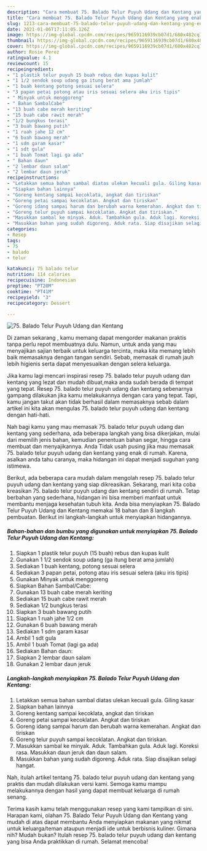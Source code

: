 ```yaml
---
description: "Cara membuat 75. Balado Telur Puyuh Udang dan Kentang yang enak Untuk Jualan"
title: "Cara membuat 75. Balado Telur Puyuh Udang dan Kentang yang enak Untuk Jualan"
slug: 1213-cara-membuat-75-balado-telur-puyuh-udang-dan-kentang-yang-enak-untuk-jualan
date: 2021-01-06T17:11:05.126Z
image: https://img-global.cpcdn.com/recipes/9659116939cb07d1/680x482cq70/75-balado-telur-puyuh-udang-dan-kentang-foto-resep-utama.jpg
thumbnail: https://img-global.cpcdn.com/recipes/9659116939cb07d1/680x482cq70/75-balado-telur-puyuh-udang-dan-kentang-foto-resep-utama.jpg
cover: https://img-global.cpcdn.com/recipes/9659116939cb07d1/680x482cq70/75-balado-telur-puyuh-udang-dan-kentang-foto-resep-utama.jpg
author: Rosie Perez
ratingvalue: 4.1
reviewcount: 15
recipeingredient:
- "1 plastik telur puyuh 15 buah rebus dan kupas kulit"
- "1 1/2 sendok soup udang ga itung berat ama jumlah"
- "1 buah kentang potong sesuai selera"
- "3 papan petai potong atau iris sesuai selera aku iris tipis"
- " Minyak untuk menggoreng"
- " Bahan SambalCabe"
- "13 buah cabe merah keriting"
- "15 buah cabe rawit merah"
- "1/2 bungkus terasi"
- "3 buah bawang putih"
- "1 ruah jahe 12 cm"
- "6 buah bawang merah"
- "1 sdm garam kasar"
- "1 sdt gula"
- "1 buah Tomat lagi ga ada"
- " Bahan daun"
- "2 lembar daun salam"
- "2 lembar daun jeruk"
recipeinstructions:
- "Letakkan semua bahan sambal diatas ulekan kecuali gula. Giling kasar"
- "Siapkan bahan lainnya"
- "Goreng kentang sampai kecoklata, angkat dan tiriskan"
- "Goreng petai sampai kecoklatan. Angkat dan tiriskan"
- "Goreng idang sampai harum dan berubah warna kemerahan. Angkat dan tiriskan"
- "Goreng telur puyuh sampai kecoklatan. Angkat dan tiriskan."
- "Masukkan sambal ke minyak. Aduk. Tambahkan gula. Aduk lagi. Koreksi rasa. Masukkan daun jeruk dan daun salam."
- "Masukkan bahan yang sudah digoreng. Aduk rata. Siap disajikan selagi hangat."
categories:
- Resep
tags:
- 75
- balado
- telur

katakunci: 75 balado telur 
nutrition: 114 calories
recipecuisine: Indonesian
preptime: "PT20M"
cooktime: "PT41M"
recipeyield: "3"
recipecategory: Dessert

---
```



![75. Balado Telur Puyuh Udang dan Kentang](https://img-global.cpcdn.com/recipes/9659116939cb07d1/680x482cq70/75-balado-telur-puyuh-udang-dan-kentang-foto-resep-utama.jpg)

Di zaman  sekarang , kamu memang dapat mengorder makanan praktis tanpa perlu repot membuatnya dulu. Namun, untuk anda yang mau menyajikan sajian terbaik untuk keluarga tercinta, maka kita memang lebih baik memasaknya dengan tangan sendiri. Sebab, memasak di rumah jauh lebih higienis serta dapat menyesuaikan dengan selera keluarga.

Jika kamu lagi mencari inspirasi resep 75. balado telur puyuh udang dan kentang yang lezat dan mudah dibuat,maka anda sudah berada di tempat yang tepat. Resep 75. balado telur puyuh udang dan kentang  sebenarnya gampang dilakukan jika kamu melakukannya dengan cara yang tepat. Tapi, kamu jangan takut akan tidak berhasil dalam memasaknya 
sebab dalam artikel ini kita akan mengulas 75. balado telur puyuh udang dan kentang dengan hati-hati.  



Nah bagi kamu yang mau memasak 75. balado telur puyuh udang dan kentang yang sederhana, ada beberapa langkah yang bisa dikerjakan, mulai dari memilih jenis bahan, kemudian penentuan bahan segar, hingga cara membuat dan menyajikannya. Anda Tidak usah pusing jika mau memasak 75. balado telur puyuh udang dan kentang yang enak di rumah. Karena, asalkan anda  tahu caranya, maka hidangan ini dapat menjadi suguhan yang istimewa.

Berikut, ada beberapa cara mudah dalam mengolah resep 75. balado telur puyuh udang dan kentang yang siap dikreasikan. Sekarang, mari kita coba kreasikan 75. balado telur puyuh udang dan kentang sendiri di rumah. Tetap berbahan yang sederhana, hidangan ini bisa memberi manfaat untuk membantu menjaga kesehatan tubuh kita. Anda bisa menyiapkan 75. Balado Telur Puyuh Udang dan Kentang memakai 18 bahan dan 8 langkah pembuatan. Berikut ini langkah-langkah untuk menyiapkan hidangannya.

<!--inarticleads1-->

##### Bahan-bahan dan bumbu yang digunakan untuk menyiapkan 75. Balado Telur Puyuh Udang dan Kentang:

1. Siapkan 1 plastik telur puyuh (15 buah) rebus dan kupas kulit
1. Gunakan 1 1/2 sendok soup udang (ga itung berat ama jumlah)
1. Sediakan 1 buah kentang, potong sesuai selera
1. Sediakan 3 papan petai, potong atau iris sesuai selera (aku iris tipis)
1. Gunakan  Minyak untuk menggoreng
1. Siapkan  Bahan Sambal/Cabe:
1. Gunakan 13 buah cabe merah keriting
1. Sediakan 15 buah cabe rawit merah
1. Sediakan 1/2 bungkus terasi
1. Siapkan 3 buah bawang putih
1. Siapkan 1 ruah jahe 1/2 cm
1. Gunakan 6 buah bawang merah
1. Sediakan 1 sdm garam kasar
1. Ambil 1 sdt gula
1. Ambil 1 buah Tomat (lagi ga ada)
1. Sediakan  Bahan daun:
1. Siapkan 2 lembar daun salam
1. Gunakan 2 lembar daun jeruk




<!--inarticleads2-->

##### Langkah-langkah menyiapkan 75. Balado Telur Puyuh Udang dan Kentang:

1. Letakkan semua bahan sambal diatas ulekan kecuali gula. Giling kasar
1. Siapkan bahan lainnya
1. Goreng kentang sampai kecoklata, angkat dan tiriskan
1. Goreng petai sampai kecoklatan. Angkat dan tiriskan
1. Goreng idang sampai harum dan berubah warna kemerahan. Angkat dan tiriskan
1. Goreng telur puyuh sampai kecoklatan. Angkat dan tiriskan.
1. Masukkan sambal ke minyak. Aduk. Tambahkan gula. Aduk lagi. Koreksi rasa. Masukkan daun jeruk dan daun salam.
1. Masukkan bahan yang sudah digoreng. Aduk rata. Siap disajikan selagi hangat.




Nah, itulah artikel tentang  75. balado telur puyuh udang dan kentang  yang praktis dan mudah dilakukan versi kami. Semoga kamu mampu melakukannya dengan hasil yang dapat membuat keluarga di rumah senang. 

Terima kasih kamu telah menggunakan resep yang kami tampilkan di sini. Harapan kami, olahan  75. Balado Telur Puyuh Udang dan Kentang yang mudah di atas dapat membantu Anda menyiapkan makanan yang nikmat untuk keluarga/teman ataupun menjadi ide untuk berbisnis kuliner. Gimana nih? Mudah bukan? Itulah resep 75. balado telur puyuh udang dan kentang yang bisa Anda praktikkan di rumah. Selamat mencoba!

